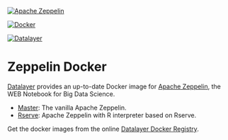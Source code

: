 [![Apache Zeppelin](http://datalayer.io/ext/images/logo-zeppelin-small.png)](http://zeppelin.incubator.apache.org)

[![Docker](http://datalayer.io/ext/images/docker-logo-small.png)](https://www.docker.com/)

[![Datalayer](http://datalayer.io/ext/images/logo_horizontal_072ppi.png)](http://datalayer.io)

# Zeppelin Docker

[Datalayer](http://datalayer.io) provides an up-to-date Docker image for [Apache Zeppelin](http://zeppelin.incubator.apache.org), the WEB Notebook for Big Data Science.

+ [Master](https://hub.docker.com/u/datalayer/zeppelin): The vanilla Apache Zeppelin.
+ [Rserve](https://hub.docker.com/u/datalayer/zeppelin-rserve): Apache Zeppelin with R interpreter based on Rserve.

Get the docker images from the online [Datalayer Docker Registry](https://hub.docker.com/u/datalayer).
